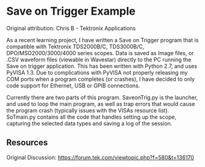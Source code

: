 # Save on Trigger Example
Original attribution: Chris B - Tektronix Applications

As a recent learning project, I have written a Save on Trigger program that is compatible with Tektronix TDS2000B/C, TDS3000B/C, DPO/MSO2000/3000/4000 series scopes. Data is saved as Image files, or .CSV waveform files (viewable in Wavestar) directly to the PC running the Save on trigger application. This has been written with Python 2.7, and uses PyVISA 1.3. Due to complications with PyVISA not properly releasing my COM ports when a program completes (or crashes), I have decided to only code support for Ethernet, USB or GPIB connections.

Currently there are two parts of this program. SaveonTrig.py is the launcher, and used to loop the main program, as well as trap errors that would cause the program crash (typically issues with the VISAs resource list). SoTmain.py contains all the code that handles setting up the scope, capturing the selected data types and saving a log of the session.


Resources
--------
Original Discussion:
https://forum.tek.com/viewtopic.php?f=580&t=136170
